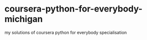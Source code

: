 # coursera-python-for-everybody-michigan
my solutions of coursera python for everybody specialisation 
